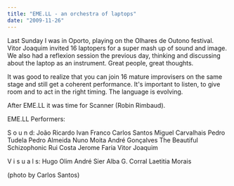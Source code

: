 ```yaml
---
title: "EME.LL - an orchestra of laptops"
date: "2009-11-26"
---
```

Last Sunday I was in Oporto, playing on the Olhares de Outono festival. Vitor Joaquim invited 16 laptopers for a super mash up of sound and image. We also had a reflexion session the previous day, thinking and discussing about the laptop as an instrument. Great people, great thoughts.

It was good to realize that you can join 16 mature improvisers on the same stage and still get a coherent performance. It's important to listen, to give room and to act in the right timing. The language is evolving.

After EME.LL it was time for Scanner (Robin Rimbaud).

EME.LL Performers:

S o u n d: João Ricardo Ivan Franco Carlos Santos Miguel Carvalhais Pedro Tudela Pedro Almeida Nuno Moita André Gonçalves The Beautiful Schizophonic Rui Costa Jerome Faria Vitor Joaquim

V i s u a l s: Hugo Olim André Sier Alba G. Corral Laetitia Morais

(photo by Carlos Santos)
